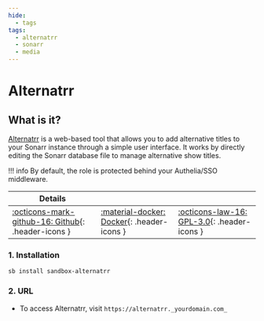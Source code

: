 ```yaml
---
hide:
  - tags
tags:
  - alternatrr
  - sonarr
  - media
---
```


# Alternatrr

## What is it?

[Alternatrr](https://github.com/TheUltimateC0der/alternatrr) is a web-based tool that allows you to add alternative titles to your Sonarr instance through a simple user interface. It works by directly editing the Sonarr database file to manage alternative show titles.

!!! info
    By default, the role is protected behind your Authelia/SSO middleware.

| Details     |             |             |
|-------------|-------------|-------------|
| [:octicons-mark-github-16: Github](https://github.com/TheUltimateC0der/alternatrr){: .header-icons } | [:material-docker: Docker](https://hub.docker.com/r/theultimatecoder/alternatrr){: .header-icons } | [:octicons-law-16: GPL-3.0](https://github.com/TheUltimateC0der/alternatrr/blob/main/LICENSE){: .header-icons } |

### 1. Installation

``` shell
sb install sandbox-alternatrr
```

### 2. URL

- To access Alternatrr, visit `https://alternatrr._yourdomain.com_`